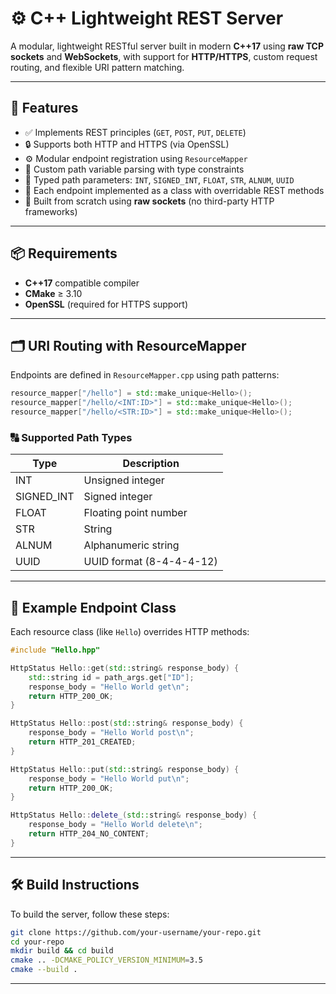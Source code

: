 ﻿# ⚙️ C++ Lightweight REST Server

A modular, lightweight RESTful server built in modern **C++17** using **raw TCP sockets** and **WebSockets**, with support for **HTTP/HTTPS**, custom request routing, and flexible URI pattern matching.

---

## 🚀 Features

- ✅ Implements REST principles (`GET`, `POST`, `PUT`, `DELETE`)
- 🔒 Supports both HTTP and HTTPS (via OpenSSL)
- ⚙️ Modular endpoint registration using `ResourceMapper`
- 🧠 Custom path variable parsing with type constraints
- 🧩 Typed path parameters: `INT`, `SIGNED_INT`, `FLOAT`, `STR`, `ALNUM`, `UUID`
- 🧱 Each endpoint implemented as a class with overridable REST methods
- 🔌 Built from scratch using **raw sockets** (no third-party HTTP frameworks)

---

## 📦 Requirements

- **C++17** compatible compiler
- **CMake** ≥ 3.10
- **OpenSSL** (required for HTTPS support)

---

## 🗂️ URI Routing with ResourceMapper

Endpoints are defined in `ResourceMapper.cpp` using path patterns:

```cpp
resource_mapper["/hello"] = std::make_unique<Hello>();
resource_mapper["/hello/<INT:ID>"] = std::make_unique<Hello>();
resource_mapper["/hello/<STR:ID>"] = std::make_unique<Hello>();
```

### 🔠 Supported Path Types

| Type         | Description                |
|--------------|----------------------------|
| INT          | Unsigned integer           |
| SIGNED_INT   | Signed integer             |
| FLOAT        | Floating point number      |
| STR          | String                     |
| ALNUM        | Alphanumeric string        |
| UUID         | UUID format (8-4-4-4-12)  |

---

## 🧱 Example Endpoint Class

Each resource class (like `Hello`) overrides HTTP methods:

```cpp
#include "Hello.hpp"

HttpStatus Hello::get(std::string& response_body) {
    std::string id = path_args.get["ID"];
    response_body = "Hello World get\n";
    return HTTP_200_OK;
}

HttpStatus Hello::post(std::string& response_body) {
    response_body = "Hello World post\n";
    return HTTP_201_CREATED;
}

HttpStatus Hello::put(std::string& response_body) {
    response_body = "Hello World put\n";
    return HTTP_200_OK;
}

HttpStatus Hello::delete_(std::string& response_body) {
    response_body = "Hello World delete\n";
    return HTTP_204_NO_CONTENT;
}
```

---

<!-- ## 🔐 HTTPS Support

To enable secure connections:

- Install OpenSSL and ensure it is linked in `CMakeLists.txt`
- SSL certificates are loaded by the server to serve HTTPS traffic
- No third-party frameworks are used; only OpenSSL APIs

--- -->

## 🛠️ Build Instructions

To build the server, follow these steps:

```bash
git clone https://github.com/your-username/your-repo.git
cd your-repo
mkdir build && cd build
cmake .. -DCMAKE_POLICY_VERSION_MINIMUM=3.5
cmake --build .
```

---

<!-- ## 📤 Contributing

Contributions are welcome! Feel free to open issues or submit PRs to improve functionality, fix bugs, or add more features.

---

## 📜 License

This project is licensed under the MIT License. -->
